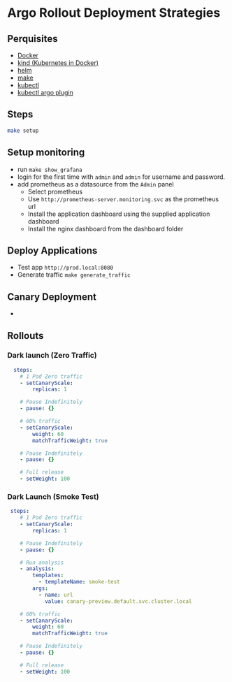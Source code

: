 # Argo Rollout Deployment Strategies

## Perquisites

- [Docker]()
- [kind (Kubernetes in Docker)]()
- [helm]()
- [make]()
- [kubectl]()
- [kubectl argo plugin]()

## Steps

```sh
make setup
```

## Setup monitoring

- run `make show_grafana`
- login for the first time with `admin` and `admin` for username and password.
- add prometheus as a datasource from the `Admin` panel
  - Select prometheus
  - Use `http://prometheus-server.monitoring.svc` as the prometheus url
  - Install the application dashboard using the supplied application dashboard
  - Install the nginx dashboard from the dashboard folder

## Deploy Applications

- Test app `http://prod.local:8080`
- Generate traffic `make generate_traffic`

## Canary Deployment

-

## Rollouts

### Dark launch (Zero Traffic)

```yaml
  steps:
    # 1 Pod Zero traffic
    - setCanaryScale:
        replicas: 1

    # Pause Indefinitely
    - pause: {}

    # 60% traffic
    - setCanaryScale:
        weight: 60
        matchTrafficWeight: true

    # Pause Indefinitely
    - pause: {}

    # Full release
    - setWeight: 100
```

### Dark Launch (Smoke Test)

```yaml
 steps:
    # 1 Pod Zero traffic
    - setCanaryScale:
        replicas: 1

    # Pause Indefinitely
    - pause: {}

    # Run analysis
    - analysis:
        templates:
          - templateName: smoke-test
        args:
          - name: url
            value: canary-preview.default.svc.cluster.local

    # 60% traffic
    - setCanaryScale:
        weight: 60
        matchTrafficWeight: true

    # Pause Indefinitely
    - pause: {}

    # Full release
    - setWeight: 100
```
